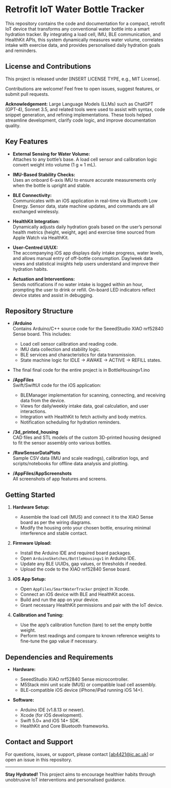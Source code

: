 # Retrofit IoT Water Bottle Tracker

This repository contains the code and documentation for a compact, retrofit IoT device that transforms any conventional water bottle into a smart hydration tracker. By integrating a load cell, IMU, BLE communication, and HealthKit APIs, this system dynamically measures water volume, correlates intake with exercise data, and provides personalised daily hydration goals and reminders.


## License and Contributions
This project is released under [INSERT LICENSE TYPE, e.g., MIT License].

Contributions are welcome! Feel free to open issues, suggest features, or submit pull requests. 

**Acknowledgement:** Large Language Models (LLMs) such as ChatGPT (GPT-4), Sonnet 3.5, and related tools were used to assist with syntax, code snippet generation, and refining implementations. These tools helped streamline development, clarify code logic, and improve documentation quality.

## Key Features

- **External Sensing for Water Volume:**  
  Attaches to any bottle’s base. A load cell sensor and calibration logic convert weight into volume (1 g ≈ 1 mL).
  
- **IMU-Based Stability Checks:**  
  Uses an onboard 6-axis IMU to ensure accurate measurements only when the bottle is upright and stable.
  
- **BLE Connectivity:**  
  Communicates with an iOS application in real-time via Bluetooth Low Energy. Sensor data, state machine updates, and commands are all exchanged wirelessly.

- **HealthKit Integration:**  
  Dynamically adjusts daily hydration goals based on the user’s personal health metrics (height, weight, age) and exercise time sourced from Apple Watch via HealthKit.

- **User-Centred UI/UX:**  
  The accompanying iOS app displays daily intake progress, water levels, and allows manual entry of off-bottle consumption. Day/week data views and statistical insights help users understand and improve their hydration habits.

- **Actuation and Interventions:**  
  Sends notifications if no water intake is logged within an hour, prompting the user to drink or refill. On-board LED indicators reflect device states and assist in debugging.

## Repository Structure

- **/Arduino**  
  Contains Arduino/C++ source code for the SeeedStudio XIAO nrf52840 Sense board. This includes:
  - Load cell sensor calibration and reading code.
  - IMU data collection and stability logic.
  - BLE services and characteristics for data transmission.
  - State machine logic for IDLE → AWAKE → ACTIVE → REFILL states.
 - The final final code for the entire project is in BottleHousingv1.ino

- **/AppFiles**  
  Swift/SwiftUI code for the iOS application:
  - BLEManager implementation for scanning, connecting, and receiving data from the device.
  - Views for daily/weekly intake data, goal calculation, and user interactions.
  - Integration with HealthKit to fetch activity and body metrics.
  - Notification scheduling for hydration reminders.

- **/3d_printed_housing**  
  CAD files and STL models of the custom 3D-printed housing designed to fit the sensor assembly onto various bottles.

- **/RawSensorDataPlots**  
  Sample CSV data (IMU and scale readings), calibration logs, and scripts/notebooks for offline data analysis and plotting.

- **/AppFiles/AppScreenshots**  
  All screenshots of app features and screens. 

## Getting Started

1. **Hardware Setup:**
   - Assemble the load cell (MUS) and connect it to the XIAO Sense board as per the wiring diagrams.
   - Modify the housing onto your chosen bottle, ensuring minimal interference and stable contact.
   
2. **Firmware Upload:**
   - Install the Arduino IDE and required board packages.
   - Open `ArduinoSketches/BottleHousingv1` in Arduino IDE.
   - Update any BLE UUIDs, gap values, or thresholds if needed.
   - Upload the code to the XIAO nrf52840 Sense board.

3. **iOS App Setup:**
   - Open `AppFiles/SmartWaterTracker` project in Xcode.
   - Connect an iOS device with BLE and HealthKit access.
   - Build and run the app on your device.
   - Grant necessary HealthKit permissions and pair with the IoT device.

4. **Calibration and Tuning:**
   - Use the app’s calibration function (tare) to set the empty bottle weight.
   - Perform test readings and compare to known reference weights to fine-tune the gap value if necessary.

## Dependencies and Requirements

- **Hardware:**
  - SeeedStudio XIAO nrf52840 Sense microcontroller.
  - M5Stack mini unit scale (MUS) or compatible load cell assembly.
  - BLE-compatible iOS device (iPhone/iPad running iOS 14+).
  
- **Software:**
  - Arduino IDE (v1.8.13 or newer).
  - Xcode (for iOS development).
  - Swift 5.0+ and iOS 14+ SDK.
  - HealthKit and Core Bluetooth frameworks.




## Contact and Support

For questions, issues, or support, please contact [ab4421@ic.ac.uk] or open an issue in this repository.

---
**Stay Hydrated!** This project aims to encourage healthier habits through unobtrusive IoT interventions and personalised guidance.
